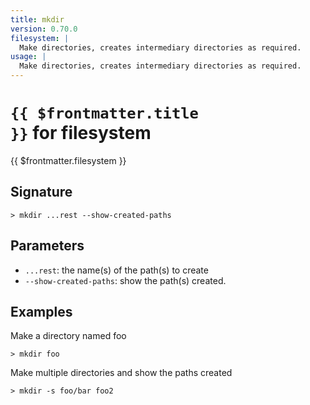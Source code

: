 ```yaml
---
title: mkdir
version: 0.70.0
filesystem: |
  Make directories, creates intermediary directories as required.
usage: |
  Make directories, creates intermediary directories as required.
---
```


# <code>{{ $frontmatter.title }}</code> for filesystem

<div class='command-title'>{{ $frontmatter.filesystem }}</div>

## Signature

```> mkdir ...rest --show-created-paths```

## Parameters

 -  `...rest`: the name(s) of the path(s) to create
 -  `--show-created-paths`: show the path(s) created.

## Examples

Make a directory named foo
```shell
> mkdir foo
```

Make multiple directories and show the paths created
```shell
> mkdir -s foo/bar foo2
```
